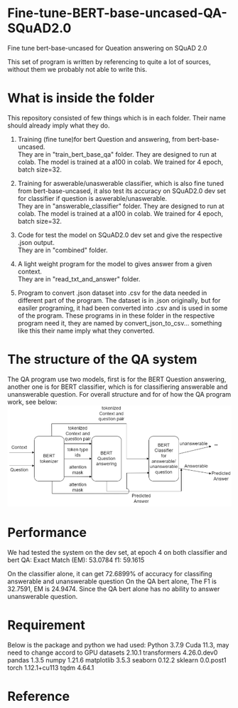 # Fine-tune-BERT-base-uncased-QA-SQuAD2.0
Fine tune bert-base-uncased for Queation answering on SQuAD 2.0

This set of program is written by referencing to quite a lot of sources, without them we probably not able to write this.

# What is inside the folder
This repository consisted of few things which is in each folder. Their name should already imply what they do.</br>
1. Training (fine tune)for bert Question and answering, from bert-base-uncased.</br>
They are in "train_bert_base_qa" folder. They are designed to run at colab. The model is trained at a a100 in colab. We trained for 4 epoch, batch size=32.

2. Training for aswerable/unaswerable classifier, which is also fine tuned from bert-base-uncased, it also test its accuracy on SQuAD2.0 dev set for classifier if question is aswerable/unaswerable.</br>
They are in "answerable_classifier" folder. They are designed to run at colab. The model is trained at a a100 in colab. We trained for 4 epoch, batch size=32.

3. Code for test the model on SQuAD2.0 dev set and give the respective .json output.</br>
They are in "combined" folder.

4. A light weight program for the model to gives answer from a given context.</br>
They are in "read_txt_and_answer" folder.

5. Program to convert .json dataset into .csv for the data needed in different part of the program. The dataset is in .json originally, but for easiler programing, it had been converted into .csv and is used in some of the program. These programs in in these folder in the respective program need it, they are named by convert_json_to_csv... something like this their name imply what they converted.

# The structure of the QA system
The QA program use two models, first is for the BERT Question answering, another one is for BERT classifier, which is for classifiering answerable and unanswerable question. For overall structure and for of how the QA program work, see below:
 <img src="image/flow.png" alt="flow.png"> </br>

# Performance 
We had tested the system on the dev set, at epoch 4 on both classifier and bert QA:
Exact Match (EM): 53.0784
f1: 59.1615

On the classifier alone, it can get 72.6899% of accuracy for classifing answerable and unanswerable question
On the QA bert alone, The F1 is 32.7591, EM is 24.9474. Since the QA bert alone has no ability to answer unanswerable question.

# Requirement
Below is the package and python we had used:
Python 	     3.7.9
Cuda 11.3, may need to change accord to GPU 
datasets                2.10.1
transformers            4.26.0.dev0
pandas                  1.3.5
numpy                   1.21.6
matplotlib              3.5.3
seaborn                 0.12.2
sklearn                 0.0.post1
torch                   1.12.1+cu113
tqdm                    4.64.1

# Reference
